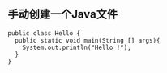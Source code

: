 ## 手动创建一个Java文件

```
public class Hello {
  public static void main(String [] args){
    System.out.println("Hello !");
  }
}
```